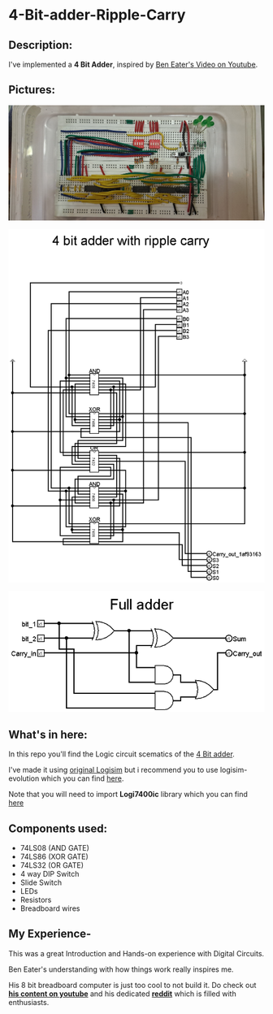 # **4-Bit-adder-Ripple-Carry**

## **Description:**
I've implemented a **4 Bit Adder**, inspired by [Ben Eater's Video on Youtube](https://www.youtube.com/watch?v=wvJc9CZcvBc).

## **Pictures:**

![Breadboard circuit picture](/assets/img/4_bit_adder.jpg)

![4 Bit Adder scematics](/assets/img/4_bit_adder_scematics.png)

![Full Adder scematics](/assets/img/full_adder_scematics.png)

## **What's in here:**

In this repo you'll find the Logic circuit scematics of the [4 Bit adder](/resourses/4_bit_adder.circ). 

I've made it using [original Logisim](http://www.cburch.com/logisim/) but i recommend you to use logisim-evolution which you can find [here](https://github.com/logisim-evolution/logisim-evolution). 

Note that you will need to import **Logi7400ic** library which you can find [here](https://github.com/r0the/logi7400)

## **Components used:**
+ 74LS08 (AND GATE)
+ 74LS86 (XOR GATE)
+ 74LS32 (OR GATE)
+ 4 way DIP Switch
+ Slide Switch 
+ LEDs
+ Resistors
+ Breadboard wires

## **My Experience-**

This was a great Introduction and Hands-on experience with Digital Circuits.

Ben Eater's understanding with how things work really inspires me. 

His 8 bit breadboard computer is just too cool to not build it. Do check out **[his content on youtube](https://www.youtube.com/channel/UCS0N5baNlQWJCUrhCEo8WlA)** and his dedicated **[reddit](https://www.reddit.com/r/beneater)** which is filled with enthusiasts.
